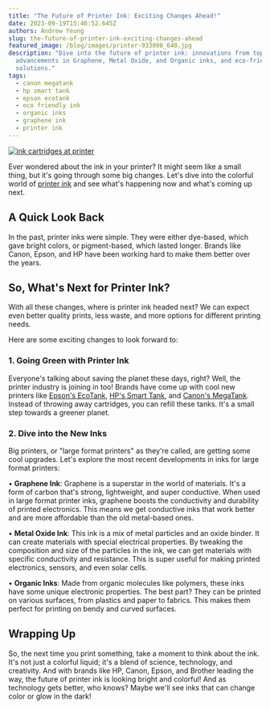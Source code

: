 ```yaml
---
title: "The Future of Printer Ink: Exciting Changes Ahead!"
date: 2023-09-19T15:46:52.645Z
authors: Andrew Yeung
slug: the-future-of-printer-ink-exciting-changes-ahead
featured_image: /blog/images/printer-933098_640.jpg
description: "Dive into the future of printer ink: innovations from top brands,
  advancements in Graphene, Metal Oxide, and Organic inks, and eco-friendly
  solutions."
tags:
  - canon megatank
  - hp smart tank
  - epson ecotank
  - eco friendly ink
  - organic inks
  - graphene ink
  - printer ink
---
```

[![ink cartridges at printer](/blog/images/printer-933098_640.jpg "ink cartridges at printer")](/blog/images/printer-933098_640.jpg)

Ever wondered about the ink in your printer? It might seem like a small thing, but it's going through some big changes. Let's dive into the colorful world of [printer ink](https://www.compandsave.com) and see what's happening now and what's coming up next.

## A Quick Look Back

In the past, printer inks were simple. They were either dye-based, which gave bright colors, or pigment-based, which lasted longer. Brands like Canon, Epson, and HP have been working hard to make them better over the years.

## **So, What's Next for Printer Ink?**

With all these changes, where is printer ink headed next? We can expect even better quality prints, less waste, and more options for different printing needs.

Here are some exciting changes to look forward to:

### **1. Going Green with Printer Ink**

Everyone's talking about saving the planet these days, right? Well, the printer industry is joining in too! Brands have come up with cool new printers like [Epson's EcoTank](https://www.compandsave.com/epson/ecotank), [HP's Smart Tank](https://www.compandsave.com/hp/smart-tank-plus), and [Canon's MegaTank](https://www.compandsave.com/canon/gi-21-ink-bottles/gi-21-4-combo). Instead of throwing away cartridges, you can refill these tanks. It's a small step towards a greener planet.

### **2. Dive into the New Inks**

Big printers, or "large format printers" as they're called, are getting some cool upgrades. Let's explore the most recent developments in inks for large format printers:

• **Graphene Ink**: Graphene is a superstar in the world of materials. It's a form of carbon that's strong, lightweight, and super conductive. When used in large format printer inks, graphene boosts the conductivity and durability of printed electronics. This means we get conductive inks that work better and are more affordable than the old metal-based ones.

• **Metal Oxide Ink**: This ink is a mix of metal particles and an oxide binder. It can create materials with special electrical properties. By tweaking the composition and size of the particles in the ink, we can get materials with specific conductivity and resistance. This is super useful for making printed electronics, sensors, and even solar cells.

• **Organic Inks**: Made from organic molecules like polymers, these inks have some unique electronic properties. The best part? They can be printed on various surfaces, from plastics and paper to fabrics. This makes them perfect for printing on bendy and curved surfaces.

## **Wrapping Up**

So, the next time you print something, take a moment to think about the ink. It's not just a colorful liquid; it's a blend of science, technology, and creativity. And with brands like HP, Canon, Epson, and Brother leading the way, the future of printer ink is looking bright and colorful! And as technology gets better, who knows? Maybe we'll see inks that can change color or glow in the dark!